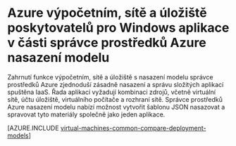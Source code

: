 <properties
   pageTitle="Zprostředkovatele výpočetním, sítě a úložiště | Microsoft Azure"
   description="Přehled výpočetním, sítě a úložiště zdroje poskytovatelů (plán.KAPACIT NRP a SRP) pro aplikace systému Windows Azure správce prostředků nasazení modelu"
   services="virtual-machines-windows"
   documentationCenter=""
   authors="tfitzmac"
   manager="timlt"
   editor="tysonn"
   tags="azure-resource-manager,azure-service-management"/>

<tags
   ms.service="virtual-machines-windows"
   ms.devlang="na"
   ms.topic="get-started-article"
   ms.tgt_pltfrm="vm-windows"
   ms.workload="infrastructure-services"
   ms.date="08/19/2015"
   ms.author="tomfitz"/>

# <a name="azure-compute-network-and-storage-providers-for-windows-applications-under-azure-resource-manager-deployment-model"></a>Azure výpočetním, sítě a úložiště poskytovatelů pro Windows aplikace v části správce prostředků Azure nasazení modelu

Zahrnutí funkce výpočetním, sítě a úložiště s nasazení modelu správce prostředků Azure zjednoduší zásadně nasazení a správu složitých aplikací spuštěna IaaS. Řada aplikací vyžadují kombinaci zdrojů, včetně virtuální sítě, účtu úložiště, virtuálního počítače a rozhraní sítě. Správce prostředků Azure nasazení modelu nabízí možnost vytvořit šablonu JSON nasazovat a spravovat tyto materiály společně jako jeden aplikace.

[AZURE.INCLUDE [virtual-machines-common-compare-deployment-models](../../includes/virtual-machines-common-compare-deployment-models.md)]
